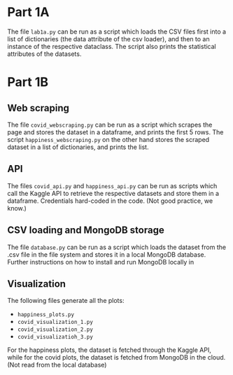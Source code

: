 # Part 1A
The file `lab1a.py` can be run as a script which loads 
the CSV files first into a list of dictionaries (the data 
attribute of the csv loader), and then to an instance of
the respective dataclass. The script also prints the statistical
attributes of the datasets.

# Part 1B
## Web scraping
The file `covid_webscraping.py` can be run as a script which
scrapes the page and stores the dataset in a dataframe, and prints
the first 5 rows.
The script `happiness_webscraping.py` on the other hand stores
the scraped dataset in a list of dictionaries, and prints the list.

## API
The files `covid_api.py` and `happiness_api.py` can be run as scripts
which call the Kaggle API to retrieve the respective datasets and
store them in a dataframe. Credentials hard-coded in the code.
(Not good practice, we know.)

## CSV loading and MongoDB storage
The file `database.py` can be run as a script which loads the
dataset from the .csv file in the file system and stores it
in a local MongoDB database. Further instructions on how to install
and run MongoDB locally in

## Visualization
The following files generate all the plots:
- `happiness_plots.py`
- `covid_visualization_1.py`
- `covid_visualization_2.py`
- `covid_visualizatioh_3.py`


For the happiness plots, the dataset is fetched through the Kaggle
API, while for the covid plots, the dataset is fetched from
MongoDB in the cloud. (Not read from the local database)

